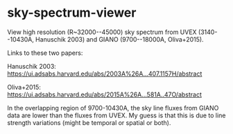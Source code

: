 # sky-spectrum-viewer
View high resolution (R~32000--45000) sky spectrum from UVEX (3140--10430A, Hanuschik 2003) and GIANO (9700--18000A, Oliva+2015).

Links to these two papers:

Hanuschik 2003: https://ui.adsabs.harvard.edu/abs/2003A%26A...407.1157H/abstract

Oliva+2015: https://ui.adsabs.harvard.edu/abs/2015A%26A...581A..47O/abstract

In the overlapping region of 9700-10430A, the sky line fluxes from GIANO data are lower than the fluxes from UVEX.  My guess is that this is due to line strength variations (might be temporal or spatial or both).  
